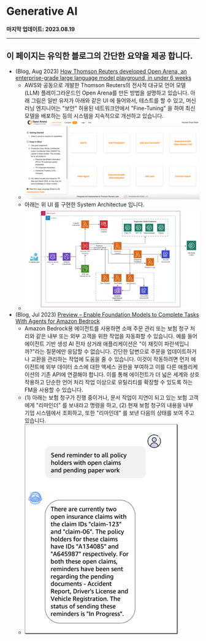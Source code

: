 # Generative AI

**마지막 업데이트: 2023.08.19**


---
이 페이지는 유익한 블로그의 간단한 요약을 제공 합니다.
---

- (Blog, Aug 2023) [How Thomson Reuters developed Open Arena, an enterprise-grade large language model playground, in under 6 weeks](https://aws.amazon.com/blogs/machine-learning/how-thomson-reuters-developed-open-arena-an-enterprise-grade-large-language-model-playground-in-under-6-weeks/)
    - AWS와 공동으로 개발한 Thomson Reuters의 전사적 대규모 언어 모델(LLM) 플레이그라운드인 Open Arena를 만든 방법을 설명하고 있습니다. 아래 그림은 일반 유저가 아래와 같은 UI 에 들어와서, 테스트를 할 수 있고, 머신러닝 엔지니어는 "보안" 허용된 네트워크안에서 "Fine-Tuning" 을 하여 최신 모델을 배포하는 등의 시스템을 지속적으로 개선하고 있습니다.
    - ![ML-15061-3_OpenArena_overview_scrrenshot.png](img/ML-15061-3_OpenArena_overview_scrrenshot.png)
    - 아래는 위 UI 를 구현한 System Architectue 입니다.
    - ![ML-15061-1_Overview_Architecture-.jpg](img/ML-15061-1_Overview_Architecture-.jpg)
- (Blog, Jul 2023) [Preview – Enable Foundation Models to Complete Tasks With Agents for Amazon Bedrock](https://aws.amazon.com/blogs/aws/preview-enable-foundation-models-to-complete-tasks-with-agents-for-amazon-bedrock/)
    - Amazon Bedrock용 에이전트를 사용하면 소매 주문 관리 또는 보험 청구 처리와 같은 내부 또는 외부 고객을 위한 작업을 자동화할 수 있습니다. 예를 들어 에이전트 기반 생성 AI 전자 상거래 애플리케이션은 "이 재킷이 파란색입니까?"라는 질문에만 응답할 수 없습니다. 간단한 답변으로 주문을 업데이트하거나 교환을 관리하는 작업에 도움을 줄 수 있습니다. 이것이 작동하려면 먼저 에이전트에 외부 데이터 소스에 대한 액세스 권한을 부여하고 이를 다른 애플리케이션의 기존 API에 연결해야 합니다. 이를 통해 에이전트가 더 넓은 세계와 상호 작용하고 단순한 언어 처리 작업 이상으로 유틸리티를 확장할 수 있도록 하는 FM을 사용할 수 있습니다.
    - (1) 아래는 보험 청구가 진행 중이거나, 문서 작업이 지연이 되고 있는 보험 고객에게 "리마인더" 를 보내라고 명령을 하고, (2) 현재 보험 청구의 내용을 내부 기업 시스템에서 조회하고, 또한 "리마인데" 를 보낸 다음의 상태를 보여 주고 있습니다.
    - ![agents-for-bedrock10.png](img/agents-for-bedrock10.png)
